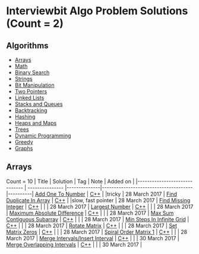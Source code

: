 # Interviewbit Algo Problem Solutions (Count = 2)


## Algorithms

* [Arrays](https://github.com/keen-learner/interviewbit#Arrays)
* [Math](https://github.com/keen-learner/interviewbit#Math)
* [Binary Search](https://github.com/keen-learner/interviewbit#binary-search)
* [Strings](https://github.com/keen-learner/interviewbit#Strings)
* [Bit Manipulation](https://github.com/keen-learner/interviewbit#bit-manipulation)
* [Two Pointers](https://github.com/keen-learner/interviewbit#two-pointers)
* [Linked Lists](https://github.com/keen-learner/interviewbit#linkedlists)
* [Stacks and Queues](https://github.com/keen-learner/interviewbit#stacks-and-queues)
* [Backtracking](https://github.com/keen-learner/interviewbit#backtracking)
* [Hashing](https://github.com/keen-learner/interviewbit#hashing)
* [Heaps and Maps](https://github.com/keen-learner/interviewbit#heaps-and-maps)
* [Trees](https://github.com/keen-learner/interviewbit#trees)
* [Dynamic Programming](https://github.com/keen-learner/interviewbit#dynamic-programming)
* [Greedy](https://github.com/keen-learner/interviewbit#greedy)
* [Graphs](https://github.com/keen-learner/interviewbit#graphs)

## Arrays
Count = 10
| Title                         |  Solution       | Tag          | Note                                  | Added on | 
|------------------------------ | --------------- |--------------|-------------------------------------- |----------|
[Add One To Number](https://www.interviewbit.com/problems/add-one-to-number/) | [C++](./arrays/AddOneToNumber.cpp) | |tricky  | 28 March 2017 |
[Find Duplicate In Array](https://www.interviewbit.com/problems/find-duplicate-in-array/) | [C++](./arrays/FindDuplicateInArray.cpp) | |slow, fast pointer  | 28 March 2017 |
[Find Missing Integer](https://www.interviewbit.com/problems/first-missing-integer/) | [C++](./arrays/FirstMissingInteger.cpp) | | | 28 March 2017 |
[Largest Number](https://www.interviewbit.com/problems/largest-number/) | [C++](./arrays/LargestNumber.cpp) | | | 28 March 2017 |
[Maximum Absolute Difference](https://www.interviewbit.com/problems/maximum-absolute-difference/) | [C++](./arrays/MaximumAbsoluteDifference.cpp) | | | 28 March 2017 |
[Max Sum Contiguous Subarray](https://www.interviewbit.com/problems/max-sum-contiguous-subarray/) | [C++](./arrays/MaxSumContiguousSubarray.cpp) | | | 28 March 2017 |
[Min Steps In Infinite Grid](https://www.interviewbit.com/problems/min-steps-in-infinite-grid/) | [C++](./arrays/MinStepsInInfiniteGrid.cpp) | | | 28 March 2017 |
[Rotate Matrix](https://www.interviewbit.com/problems/rotate-matrix/) | [C++](./arrays/RotateMatrix.cpp) | | | 28 March 2017 |
[Set Matrix Zeros](https://www.interviewbit.com/problems/set-matrix-zeros/) | [C++](./arrays/SetMatrixZeros.cpp) | | | 28 March 2017 |
[Spiral Order Matrix 1](https://www.interviewbit.com/problems/spiral-order-matrix-i/) | [C++](./arrays/SpiralOrderMatrix1.cpp) | | | 28 March 2017 |
[Merge Intervals/Insert Interval](https://www.interviewbit.com/problems/merge-intervals/) | [C++](./arrays/MergeIntervals.cpp) | | | 30 March 2017 |
[Merge Overlapping Intervals](https://www.interviewbit.com/problems/merge-overlapping-intervals/) | [C++](./arrays/MergeOverlappingIntervals.cpp) | | | 30 March 2017 |
